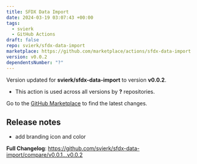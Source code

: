 ```yaml
---
title: SFDX Data Import
date: 2024-03-19 03:07:43 +00:00
tags:
  - svierk
  - GitHub Actions
draft: false
repo: svierk/sfdx-data-import
marketplace: https://github.com/marketplace/actions/sfdx-data-import
version: v0.0.2
dependentsNumber: "?"
---
```



Version updated for **svierk/sfdx-data-import** to version **v0.0.2**.
- This action is used across all versions by **?** repositories.

Go to the [GitHub Marketplace](https://github.com/marketplace/actions/sfdx-data-import) to find the latest changes.

## Release notes

- add branding icon and color

**Full Changelog**: https://github.com/svierk/sfdx-data-import/compare/v0.0.1...v0.0.2
